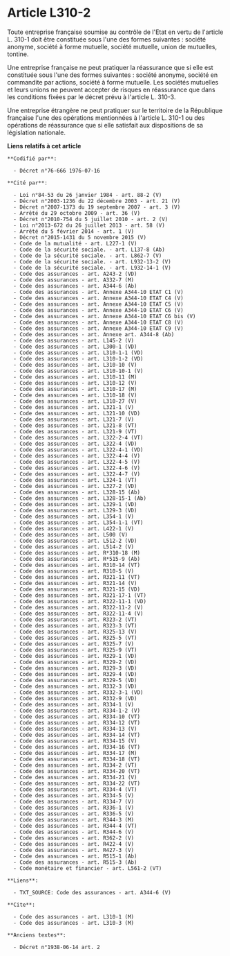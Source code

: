 # Article L310-2

Toute entreprise française soumise au contrôle de l'Etat en vertu de l'article L. 310-1 doit être constituée sous l'une des
formes suivantes : société anonyme, société à forme mutuelle, société mutuelle, union de mutuelles, tontine.

Une entreprise française ne peut pratiquer la réassurance que si elle est constituée sous l'une des formes suivantes :
société anonyme, société en commandite par actions, société à forme mutuelle. Les sociétés mutuelles et leurs unions ne
peuvent accepter de risques en réassurance que dans les conditions fixées par le décret prévu à l'article L. 310-3.

Une entreprise étrangère ne peut pratiquer sur le territoire de la République française l'une des opérations mentionnées à
l'article L. 310-1 ou des opérations de réassurance que si elle satisfait aux dispositions de sa législation nationale.

**Liens relatifs à cet article**

	**Codifié par**:

	  - Décret n°76-666 1976-07-16

	**Cité par**:

	  - Loi n°84-53 du 26 janvier 1984 - art. 88-2 (V)
	  - Décret n°2003-1236 du 22 décembre 2003 - art. 21 (V)
	  - Décret n°2007-1373 du 19 septembre 2007 - art. 3 (V)
	  - Arrêté du 29 octobre 2009 - art. 36 (V)
	  - Décret n°2010-754 du 5 juillet 2010 - art. 2 (V)
	  - Loi n°2013-672 du 26 juillet 2013 - art. 58 (V)
	  - Arrêté du 5 février 2014 - art. 1 (V)
	  - Décret n°2015-1431 du 5 novembre 2015 (V)
	  - Code de la mutualité - art. L227-1 (V)
	  - Code de la sécurité sociale. - art. L137-8 (Ab)
	  - Code de la sécurité sociale. - art. L862-7 (V)
	  - Code de la sécurité sociale. - art. L932-13-2 (V)
	  - Code de la sécurité sociale. - art. L932-14-1 (V)
	  - Code des assurances - art. A243-2 (VD)
	  - Code des assurances - art. A332-7 (M)
	  - Code des assurances - art. A344-6 (Ab)
	  - Code des assurances - art. Annexe A344-10 ETAT C1 (V)
	  - Code des assurances - art. Annexe A344-10 ETAT C4 (V)
	  - Code des assurances - art. Annexe A344-10 ETAT C5 (V)
	  - Code des assurances - art. Annexe A344-10 ETAT C6 (V)
	  - Code des assurances - art. Annexe A344-10 ETAT C6 bis (V)
	  - Code des assurances - art. Annexe A344-10 ETAT C8 (V)
	  - Code des assurances - art. Annexe A344-10 ETAT C9 (V)
	  - Code des assurances - art. Annexe art. A344-8 (Ab)
	  - Code des assurances - art. L145-2 (V)
	  - Code des assurances - art. L300-1 (VD)
	  - Code des assurances - art. L310-1-1 (VD)
	  - Code des assurances - art. L310-1-2 (VD)
	  - Code des assurances - art. L310-10 (V)
	  - Code des assurances - art. L310-10-1 (V)
	  - Code des assurances - art. L310-11 (M)
	  - Code des assurances - art. L310-12 (V)
	  - Code des assurances - art. L310-17 (M)
	  - Code des assurances - art. L310-18 (V)
	  - Code des assurances - art. L310-27 (V)
	  - Code des assurances - art. L321-1 (V)
	  - Code des assurances - art. L321-10 (VD)
	  - Code des assurances - art. L321-7 (V)
	  - Code des assurances - art. L321-8 (VT)
	  - Code des assurances - art. L321-9 (VT)
	  - Code des assurances - art. L322-2-4 (VT)
	  - Code des assurances - art. L322-4 (VD)
	  - Code des assurances - art. L322-4-1 (VD)
	  - Code des assurances - art. L322-4-4 (V)
	  - Code des assurances - art. L322-4-5 (V)
	  - Code des assurances - art. L322-4-6 (V)
	  - Code des assurances - art. L322-4-7 (V)
	  - Code des assurances - art. L324-1 (VT)
	  - Code des assurances - art. L327-2 (VD)
	  - Code des assurances - art. L328-15 (Ab)
	  - Code des assurances - art. L328-15-1 (Ab)
	  - Code des assurances - art. L329-1 (VD)
	  - Code des assurances - art. L329-3 (VD)
	  - Code des assurances - art. L354-1 (V)
	  - Code des assurances - art. L354-1-1 (VT)
	  - Code des assurances - art. L422-1 (V)
	  - Code des assurances - art. L500 (V)
	  - Code des assurances - art. L512-2 (VD)
	  - Code des assurances - art. L514-2 (V)
	  - Code des assurances - art. R*310-18 (M)
	  - Code des assurances - art. R*515-9 (Ab)
	  - Code des assurances - art. R310-14 (VT)
	  - Code des assurances - art. R310-5 (V)
	  - Code des assurances - art. R321-11 (VT)
	  - Code des assurances - art. R321-14 (V)
	  - Code des assurances - art. R321-15 (VD)
	  - Code des assurances - art. R321-17-1 (VT)
	  - Code des assurances - art. R322-11-1 (VD)
	  - Code des assurances - art. R322-11-2 (V)
	  - Code des assurances - art. R322-11-4 (V)
	  - Code des assurances - art. R323-2 (VT)
	  - Code des assurances - art. R323-3 (VT)
	  - Code des assurances - art. R325-13 (V)
	  - Code des assurances - art. R325-5 (VT)
	  - Code des assurances - art. R325-7 (V)
	  - Code des assurances - art. R325-9 (VT)
	  - Code des assurances - art. R329-1 (VD)
	  - Code des assurances - art. R329-2 (VD)
	  - Code des assurances - art. R329-3 (VD)
	  - Code des assurances - art. R329-4 (VD)
	  - Code des assurances - art. R329-5 (VD)
	  - Code des assurances - art. R332-3 (VD)
	  - Code des assurances - art. R332-3-1 (VD)
	  - Code des assurances - art. R332-9 (VD)
	  - Code des assurances - art. R334-1 (V)
	  - Code des assurances - art. R334-1-2 (V)
	  - Code des assurances - art. R334-10 (VT)
	  - Code des assurances - art. R334-12 (VT)
	  - Code des assurances - art. R334-13 (V)
	  - Code des assurances - art. R334-14 (VT)
	  - Code des assurances - art. R334-15 (V)
	  - Code des assurances - art. R334-16 (VT)
	  - Code des assurances - art. R334-17 (M)
	  - Code des assurances - art. R334-18 (VT)
	  - Code des assurances - art. R334-2 (VT)
	  - Code des assurances - art. R334-20 (VT)
	  - Code des assurances - art. R334-21 (V)
	  - Code des assurances - art. R334-22 (VT)
	  - Code des assurances - art. R334-4 (VT)
	  - Code des assurances - art. R334-5 (V)
	  - Code des assurances - art. R334-7 (V)
	  - Code des assurances - art. R336-1 (V)
	  - Code des assurances - art. R336-5 (V)
	  - Code des assurances - art. R344-3 (M)
	  - Code des assurances - art. R344-4 (VT)
	  - Code des assurances - art. R344-6 (V)
	  - Code des assurances - art. R362-2 (V)
	  - Code des assurances - art. R422-4 (V)
	  - Code des assurances - art. R427-3 (V)
	  - Code des assurances - art. R515-1 (Ab)
	  - Code des assurances - art. R515-3 (Ab)
	  - Code monétaire et financier - art. L561-2 (VT)

	**Liens**:

	  - TXT_SOURCE: Code des assurances - art. A344-6 (V)

	**Cite**:

	  - Code des assurances - art. L310-1 (M)
	  - Code des assurances - art. L310-3 (M)

	**Anciens textes**:

	  - Décret n°1938-06-14 art. 2
